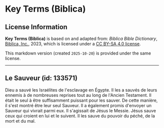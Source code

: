 # Key Terms (Biblica)

## License Information

**Key Terms (Biblica)** is based on and adapted from: _Biblica Bible Dictionary_, [Biblica, Inc.](https://www.biblica.com/), 2023, which is licensed under a [CC BY-SA 4.0 license](https://creativecommons.org/licenses/by-sa/4.0/legalcode.en).

This markdown version (created `2025-10-20`) is provided under the same license.



--------------------------------

## Le Sauveur (id: 133571)

Dieu a sauvé les Israélites de l'esclavage en Égypte. Il les a sauvés de leurs ennemis à de nombreuses reprises tout au long de l'Ancien Testament. Il était le seul à être suffisamment puissant pour les sauver. De cette manière, il s'est montré être leur seul Sauveur. Il a également promis d'envoyer un Sauveur qui vivrait parmi eux. Il s'agissait de Jésus le Messie. Jésus sauve ceux qui croient en lui et le suivent. Il les sauve du pouvoir du péché, de la mort et du mal.



